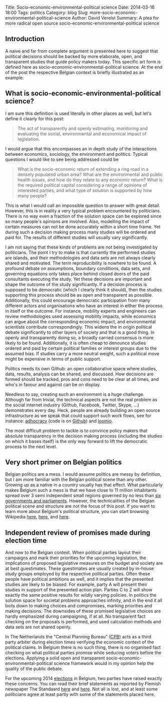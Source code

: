 Title: Socio-economic-environmental-political science
Date: 2014-03-16 18:00
Tags: politics
Category: blog
Slug: more-socio-economic-environmental-political-science
Author: David Verelst
Summary: A plea for more radical open source socio-economic-environmental-political science


Introduction
------------

A naive and far from complete argument is presented here to suggest that political
decisions should be backed by more elaborate, open, and transparent studies
that guide policy makers today. This specific art form is defined here as
socio-economic-environmental-political science. At the end of the post the
respective Belgian context is briefly illustrated as an example.


What is socio-economic-environmental-political science?
--------------------------------------------------------

I am sure this definition is used literally in other places as well, but let's
define it clearly for this post:

> The act of transparently and openly estimating, monitoring and evaluating the
social, environmental and economical impact of legislation.

I would argue that this encompasses an in depth study of the interactions between
economics, sociology, the environment and politics. Typical questions I would
like to see being addressed could be

> What is the socio-economic return of extending a ring road in a densely
populated urban area? What are the environmental and public health issues, and
how do they relate to any economic return? What is the required political 
capital considering a range of opinions of interested parties, and what type of
solution is supported by how many people?

This is what I would call an impossible question to answer with great detail.
However, this is in reality a very typical problem encountered by politicians.
There is no way even a fraction of the solution space can be explored since so
many people's opinions are involved. Also, modelling the impact of certain
measures can not be done accurately within a short time frame. Yet during such
a decision making process many studies will be ordered and paid for. The results
of different studies will usually vary significantly.

I am not saying that these kinds of problems are not being investigated by
politicians. The point I try to make is that currently the performed
studies are islands, and their methodologies and data sets are not always 
clearly shared and motivated. The term reproducibility is nowhere to be found. A profound 
debate on assumptions, boundary conditions, data sets, and governing equations 
only takes place behind closed doors of the paid consultants executing the study.
Yet these decisions are important and shape the outcome of the study significantly. 
If a decision process is supposed to be democratic (which I clearly
think it should), then the studies supporting this process should be as open and
transparent as possible. Additionally, this could encourage democratic participation
from many different actors and organisations who have an interest in either the
process in itself or the outcome. For instance, 
mobility experts and engineers can review methodologies used assessing mobility
impacts, while economics can argue about the corresponding economic impact,
and environmental scientists contribute correspondingly. This widens the in origin
political debate significantly to other layers of society and that is a good thing.
In openly and transparently doing so, a broadly carried consensus is more likely to be found.
Additionally, it is often cheap to denounce studies ordered and paid by certain
political families or interest groups due to the assumed bias. If
studies carry a more neutral weight, such a political move might be expensive
in terms of public support.

Politics needs its own Github: an open collaborative space where studies,
data, results, analysis can be shared, and discussed. How decisions are formed
should be tracked, pros and cons need to be clear at all times, and who's in
favour and against can be on display. 

Needless to say, creating such an environment is a huge challenge. 
Although far from trivial, the technical aspects are not the real problem as
the social internet industry (Github, Facebook, Twitter, Skype, ...)
demonstrates every day. Heck, people are already building an open source
infrastructure as we speak that could support such work flows, see for instance:
[adhocracy](https://liqd.net/en/) (code is on [Github](https://github.com/liqd/adhocracy/))
and [loomio](https://www.loomio.org/).

The most difficult problem to tackle is to convince policy makers
that absolute transparency in the decision making process
(including the studies on which it bases itself) is the only way forward
to lift the democratic process to the next level.


Very short primer on Belgian politics
-------------------------------------

Belgian politics are a mess. I would assume politics are messy by definition,
but I am more familiar with the Belgian political scene than any other. 
Growing up as a native in a country usually has that effect. What particularly
makes Belgium such a mess is that we have close to 11 million inhabitants spread
over 3 semi independent small regions governed by no less than
[six governments and parliaments](https://en.wikipedia.org/wiki/List_of_governments_in_Belgium).
However, the technicalities of the Belgian political scene and structure are not
the focus of this post. If you want to learn more about Belgium's political
structure, you can start browsing Wikipedia [here](https://en.wikipedia.org/wiki/Belgium),
[here](https://en.wikipedia.org/wiki/Politics_of_Belgium), and 
[here](https://en.wikipedia.org/wiki/Political_parties_in_Belgium).


Independent review of promises made during election time
---------------------------------------------------------

And now to the Belgian context. When political parties layout their
campaigns and mark their priorities for the upcoming legislation, the
implications of proposed legislative measures
on the budget and society are at best guestimates. These guestimates are usually
created by in-house study groups employed by the respective political parties. 
Often these people have political ambitions as well, and it implies that the
presented studies are likely to be biased. For example, party A will present their studies
in support of the presented action plan. Parties C to Z will show exactly the
same positive results for wildly varying policies. In politics the solution
space for societal problems approaches infinity, and in the end it all boils
down to making choices and compromises, marking priorities and making decisions.
The downsides of these promised legislative choices are hardly emphasized
during campaigning, if at all. No transparent fact checking on the proposals is
performed, and used calculation methods and data sets are not shared openly. 

In The Netherlands the "Central Planning Bureau" 
([CPB](http://www.cpb.nl/onderwerp/verkiezingen)) acts as a third party
arbiter during election times verifying the economic context of the political claims.
In Belgium there is no such thing, there is no organised fact checking on what
political parties promise while seducing voters before the elections.
Applying a solid open and transparent socio-economic-environmental-political
science framework would in my opinion help the quality of the public debate.

For the upcoming 2014 [elections](http://en.wikipedia.org/wiki/Elections_in_Belgium)
in Belgium, two parties have raised exactly these concerns.
You can read their brief statements as reported by Flemish newspaper The Standaard
[here](http://www.standaard.be/cnt/dmf20140129_044) and
[here](http://www.standaard.be/cnt/dmf20140129_00954330). Not all is lost, and
at least some politicians agree at least partly with some of the statements 
placed here.



